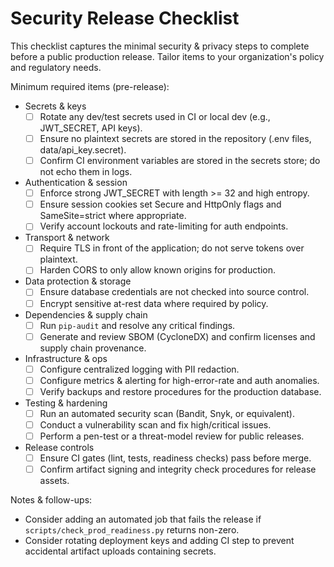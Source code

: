 # Security Release Checklist

This checklist captures the minimal security & privacy steps to complete before a public production release.
Tailor items to your organization's policy and regulatory needs.

Minimum required items (pre-release):

- Secrets & keys
  - [ ] Rotate any dev/test secrets used in CI or local dev (e.g., JWT_SECRET, API keys).
  - [ ] Ensure no plaintext secrets are stored in the repository (.env files, data/api_key.secret).
  - [ ] Confirm CI environment variables are stored in the secrets store; do not echo them in logs.

- Authentication & session
  - [ ] Enforce strong JWT_SECRET with length >= 32 and high entropy.
  - [ ] Ensure session cookies set Secure and HttpOnly flags and SameSite=strict where appropriate.
  - [ ] Verify account lockouts and rate-limiting for auth endpoints.

- Transport & network
  - [ ] Require TLS in front of the application; do not serve tokens over plaintext.
  - [ ] Harden CORS to only allow known origins for production.

- Data protection & storage
  - [ ] Ensure database credentials are not checked into source control.
  - [ ] Encrypt sensitive at-rest data where required by policy.

- Dependencies & supply chain
  - [ ] Run `pip-audit` and resolve any critical findings.
  - [ ] Generate and review SBOM (CycloneDX) and confirm licenses and supply chain provenance.

- Infrastructure & ops
  - [ ] Configure centralized logging with PII redaction.
  - [ ] Configure metrics & alerting for high-error-rate and auth anomalies.
  - [ ] Verify backups and restore procedures for the production database.

- Testing & hardening
  - [ ] Run an automated security scan (Bandit, Snyk, or equivalent).
  - [ ] Conduct a vulnerability scan and fix high/critical issues.
  - [ ] Perform a pen-test or a threat-model review for public releases.

- Release controls
  - [ ] Ensure CI gates (lint, tests, readiness checks) pass before merge.
  - [ ] Confirm artifact signing and integrity check procedures for release assets.

Notes & follow-ups:
- Consider adding an automated job that fails the release if `scripts/check_prod_readiness.py` returns non-zero.
- Consider rotating deployment keys and adding CI step to prevent accidental artifact uploads containing secrets.
